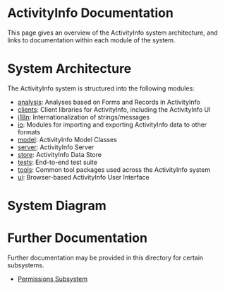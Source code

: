# ActivityInfo Documentation
This page gives an overview of the ActivityInfo system architecture, and links to documentation within each module of 
the system.  

# System Architecture
The ActivityInfo system is structured into the following modules:

 * [analysis](../analysis/): Analyses based on Forms and Records in ActivityInfo
 * [clients](../clients/): Client libraries for ActivityInfo, including the ActivityInfo UI
 * [i18n](../i18n/): Internationalization of strings/messages
 * [io](../io/): Modules for importing and exporting ActivityInfo data to other formats
 * [model](../model/): ActivityInfo Model Classes
 * [server](../server): ActivityInfo Server
 * [store](../store/): ActivityInfo Data Store
 * [tests](../tests/): End-to-end test suite 
 * [tools](../tools/): Common tool packages used across the ActivityInfo system
 * [ui](../ui/): Browser-based ActivityInfo User Interface

# System Diagram

# Further Documentation
Further documentation may be provided in this directory for certain subsystems. 

* [Permissions Subsystem](PERMISSIONS.md)
